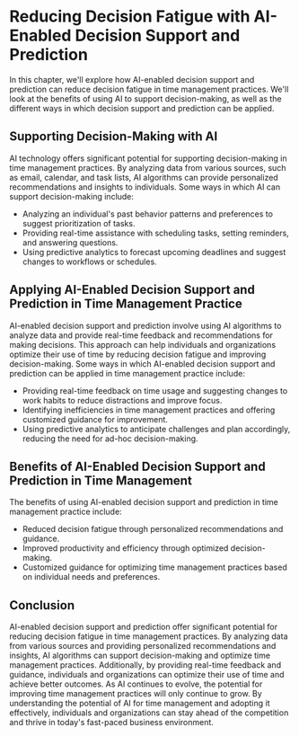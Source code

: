 Reducing Decision Fatigue with AI-Enabled Decision Support and Prediction
=================================================================================================================================

In this chapter, we'll explore how AI-enabled decision support and prediction can reduce decision fatigue in time management practices. We'll look at the benefits of using AI to support decision-making, as well as the different ways in which decision support and prediction can be applied.

Supporting Decision-Making with AI
----------------------------------

AI technology offers significant potential for supporting decision-making in time management practices. By analyzing data from various sources, such as email, calendar, and task lists, AI algorithms can provide personalized recommendations and insights to individuals. Some ways in which AI can support decision-making include:

* Analyzing an individual's past behavior patterns and preferences to suggest prioritization of tasks.
* Providing real-time assistance with scheduling tasks, setting reminders, and answering questions.
* Using predictive analytics to forecast upcoming deadlines and suggest changes to workflows or schedules.

Applying AI-Enabled Decision Support and Prediction in Time Management Practice
-------------------------------------------------------------------------------

AI-enabled decision support and prediction involve using AI algorithms to analyze data and provide real-time feedback and recommendations for making decisions. This approach can help individuals and organizations optimize their use of time by reducing decision fatigue and improving decision-making. Some ways in which AI-enabled decision support and prediction can be applied in time management practice include:

* Providing real-time feedback on time usage and suggesting changes to work habits to reduce distractions and improve focus.
* Identifying inefficiencies in time management practices and offering customized guidance for improvement.
* Using predictive analytics to anticipate challenges and plan accordingly, reducing the need for ad-hoc decision-making.

Benefits of AI-Enabled Decision Support and Prediction in Time Management
-------------------------------------------------------------------------

The benefits of using AI-enabled decision support and prediction in time management practice include:

* Reduced decision fatigue through personalized recommendations and guidance.
* Improved productivity and efficiency through optimized decision-making.
* Customized guidance for optimizing time management practices based on individual needs and preferences.

Conclusion
----------

AI-enabled decision support and prediction offer significant potential for reducing decision fatigue in time management practices. By analyzing data from various sources and providing personalized recommendations and insights, AI algorithms can support decision-making and optimize time management practices. Additionally, by providing real-time feedback and guidance, individuals and organizations can optimize their use of time and achieve better outcomes. As AI continues to evolve, the potential for improving time management practices will only continue to grow. By understanding the potential of AI for time management and adopting it effectively, individuals and organizations can stay ahead of the competition and thrive in today's fast-paced business environment.
